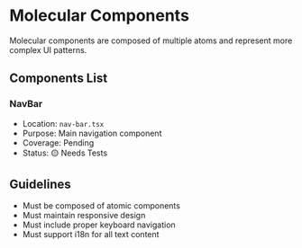 
# Molecular Components

Molecular components are composed of multiple atoms and represent more complex UI patterns.

## Components List

### NavBar
- Location: `nav-bar.tsx`
- Purpose: Main navigation component
- Coverage: Pending
- Status: 🟡 Needs Tests

## Guidelines
- Must be composed of atomic components
- Must maintain responsive design
- Must include proper keyboard navigation
- Must support i18n for all text content


